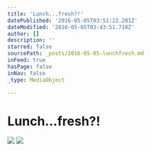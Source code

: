 ```yaml
---
title: 'Lunch...fresh?!'
datePublished: '2016-05-05T03:51:22.201Z'
dateModified: '2016-05-05T03:43:51.710Z'
author: []
description: ''
starred: false
sourcePath: _posts/2016-05-05-lunchfresh.md
inFeed: true
hasPage: false
inNav: false
_type: MediaObject

---
```

# Lunch...fresh?!
![](https://the-grid-user-content.s3-us-west-2.amazonaws.com/cd053742-e883-4d7f-a9a4-b591f239330b.jpg)
![](https://the-grid-user-content.s3-us-west-2.amazonaws.com/5005c325-c7b5-4138-a030-9b67ebd9ffd3.jpg)